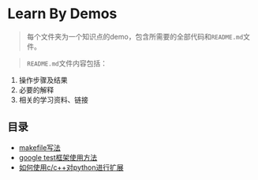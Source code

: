 # Learn By Demos

> 每个文件夹为一个知识点的demo，包含所需要的全部代码和`README.md`文件。

> `README.md`文件内容包括：
1. 操作步骤及结果
1. 必要的解释
1. 相关的学习资料、链接

## 目录
- [makefile写法](./makefile)
- [google test框架使用方法](./googletest)
- [如何使用c/c++对python进行扩展 ](./extend_python_with_cpp_class)
